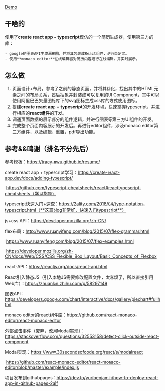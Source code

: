 <a href="https://war3cdota.github.io/react-lqx-resume/">Demo</a>

## 干啥的
使用了**create react app + typescript**模仿的一个简历生成器，使用第三方的库：

	- google的图表API生成扇形图，并将其包装成React组件，进行自定义。
	- 使用**monaco editor**在线编辑器对简历内容进行在线编辑，并实时展示。

## 怎么做

1. 页面设计+布局，参考了之前的静态页面，并将其优化，找出其中的HTML元素之间的布局关系，然后抽象并封装成可以复用的UI Component，其中可以使用阿里巴巴矢量图标库下的svg图标生成css库的方式使用图标。
2. 搭建**create react app + typescript**的开发环境，快速掌握typescript，并进行相应的**react组件**的开发。
3. 调通页面数据的展示部分的组件逻辑，并进行图表等第三方UI组件的开发。
4. 完成整个页面内容展示的开发后。再进行editor组件，涉及monaco editor第三方组件，以及编辑，重置，pdf导出功能。

## 参考&&鸣谢（排名不分先后）
参考模板：https://tracy-nwu.github.io/resume/

create react app + typescript学习：https://create-react-app.dev/docs/adding-typescript/

​							https://github.com/typescript-cheatsheets/react#reacttypescript-cheatsheets（学习指导）

typescript快速入门+速查：https://2ality.com/2018/04/type-notation-typescript.html（**这篇blog非常好，快速入门typescript**）

js+css API：https://developer.mozilla.org/zh-CN/

flex布局：http://www.ruanyifeng.com/blog/2015/07/flex-grammar.html

​				https://www.ruanyifeng.com/blog/2015/07/flex-examples.html

​				https://developer.mozilla.org/zh-CN/docs/Web/CSS/CSS_Flexible_Box_Layout/Basic_Concepts_of_Flexbox

react-API：https://reactjs.org/docs/react-api.html

React引入静态JS（引入本地JS需要修改配置文件，太麻烦了，所以直接引用Web库）：https://zhuanlan.zhihu.com/p/58297149

图表API：https://developers.google.com/chart/interactive/docs/gallery/piechart#fullhtml

monaco editor的react组件库：https://github.com/react-monaco-editor/react-monaco-editor

~~外部点击事件~~（废弃，改用Modal实现）：https://stackoverflow.com/questions/32553158/detect-click-outside-react-component

Modal实现：https://www.30secondsofcode.org/react/s/modalreact

​						https://github.com/react-monaco-editor/react-monaco-editor/blob/master/example/index.js

项目发布到githubpages：https://dev.to/yuribenjamin/how-to-deploy-react-app-in-github-pages-2a1f

